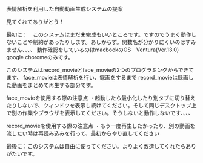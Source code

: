 表情解析を利用した自動動画生成システムの提案

見てくれてありがとう！

最初に：　このシステムはまだ未完成もいいところです。ですのでうまく動作しないことや制約があったりします。あしからず。関数名が分かりにくいのはすみません、、、、
動作確認をしているのはmacbookのOS　Ventura(Ver.13.0) google choromeのみです。

このシステムはrecord_movieとface_movieの2つのプログラミングからできてます、
face_movieは表情解析を行い、録画をするまで
record_movieは録画した動画をまとめて再生する部分です。

face_movieを使用する際の注意点
・起動したら最小化したり別タブに切り替えたりしないで、ウィンドウを表示し続けてください。そして同じデスクトップ上で別の作業やブラウザを表示してください。そうしないと動作しないです、、、、

record_movieを使用する際の注意点
・もう一度再生したかったり、別の動画を流したい時は再読み込みを行って、最初からやり直してください

最後に：このシステムは自由に使ってください。よりよく改造してくれたらありがたいです。

